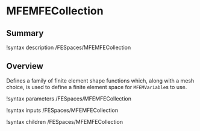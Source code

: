# MFEMFECollection

## Summary

!syntax description /FESpaces/MFEMFECollection

## Overview

Defines a family of finite element shape functions which, along with a mesh choice, is used to
define a finite element space for `MFEMVariable`s to use.

!syntax parameters /FESpaces/MFEMFECollection

!syntax inputs /FESpaces/MFEMFECollection

!syntax children /FESpaces/MFEMFECollection
